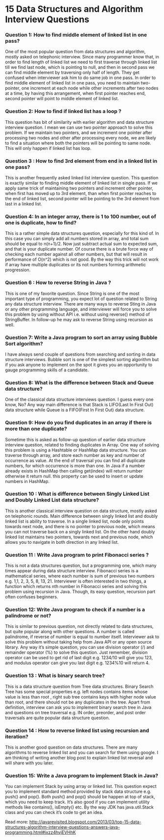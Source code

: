 # 15 Data Structures and Algorithm Interview Questions

### Question 1: How to find middle element of linked list in one pass?

One of the most popular question from data structures and algorithm, mostly asked on telephonic interview. Since many programmer know that, in order to find length of linked list we need to first traverse through linked list till we find last node, which is pointing to null, and then in second pass we can find middle element by traversing only half of length. They get confused when interviewer ask him to do same job in one pass. In order to find middle element of linked list in one pass, you need to maintain two-pointer, one increment at each node while other increments after two nodes at a time, by having this arrangement, when first pointer reaches end, second pointer will point to middle element of linked list.

### Question 2: How to find if linked list has a loop ?

This question has bit of similarity with earlier algorithm and data structure interview question. I mean we can use two pointer approach to solve this problem. If we maintain two pointers, and we increment one pointer after processing two nodes and other after processing every node, we are likely to find a situation where both the pointers will be pointing to same node. This will only happen if linked list has loop.

### Question 3 : How to find 3rd element from end in a linked list in one pass?

This is another frequently asked linked list interview question. This question is exactly similar to finding middle element of linked list in single pass. If we apply same trick of maintaining two pointers and increment other pointer, when first has moved up to 3rd element, than when first pointer reaches to the end of linked list, second pointer will be pointing to the 3rd element from last in a linked list.

### Question 4: In an integer array, there is 1 to 100 number, out of one is duplicate, how to find?

This is a rather simple data structures question, especially for this kind of. In this case you can simply add all numbers stored in array, and total sum should be equal to n(n+1)/2. Now just subtract actual sum to expected sum, and that is your duplicate number. Of course there is a brute force way of checking each number against all other numbers, but that will result in performance of O(n^2) which is not good. By the way this trick will not work if array have multiple duplicates or its not numbers forming arithmetic progression. 

### Question 6 : How to reverse String in Java ?

This is one of my favorite question. Since String is one of the most important type of programming, you expect lot of question related to String any data structure interview. There are many ways to reverse Sting in Java or any other programming language, and interviewer will force you to solve this problem by using without API i.e. without using reverse() method of StringBuffer. In follow-up he may ask to reverse String using recursion as well. 

### Question 7: Write a Java program to sort an array using Bubble Sort algorithm?

I have always send couple of questions from searching and sorting in data structure interviews. Bubble sort is one of the simplest sorting algorithm but if you ask anyone to implement on the spot it gives you an opportunity to gauge programming skills of a candidate. 

### Question 8: What is the difference between Stack and Queue data structure?

One of the classical data structure interviews question. I guess every one know, No? Any way main difference is that Stack is LIFO(Last In First Out) data structure while Queue is a FIFO(First In First Out) data structure.

### Question 9: How do you find duplicates in an array if there is more than one duplicate?

Sometime this is asked as follow-up question of earlier data structure interview question, related to finding duplicates in Array. One way of solving this problem is using a Hashtable or HashMap data structure. You can traverse through array, and store each number as key and number of occurrence as value. At the end of traversal you can find all duplicate numbers, for which occurrence is more than one. In Java if a number already exists in HashMap then calling get(index) will return number otherwise it return null. this property can be used to insert or update numbers in HashMap.

### Question 10 : What is difference between Singly Linked List and Doubly Linked List data structure?

This is another classical interview question on data structure, mostly asked on telephonic rounds. Main difference between singly linked list and doubly linked list is ability to traverse. In a single linked list, node only points towards next node, and there is no pointer to previous node, which means you can not traverse back on a singly linked list. On the other hand doubly linked list maintains two pointers, towards next and previous node, which allows you to navigate in both direction in any linked list.

### Question 11 : Write Java program to print Fibonacci series ?

This is not a data structures question, but a programming one, which many times appear during data structure interview. Fibonacci series is a mathematical series, where each number is sum of previous two numbers e.g. 1,1, 2, 3, 5, 8, 13, 21. Interviewer is often interested in two things, a function which returns nth number in Fibonacci series and solving this problem using recursion in Java. Though, its easy question, recursion part often confuses beginners. 
### Question 12: Write Java program to check if a number is a palindrome or not?

This is similar to previous question, not directly related to data structures, but quite popular along with other questions. A number is called palindrome, if reverse of number is equal to number itself. Interviewer ask to solve this problem without taking help from Java API or any open source library. Any way it’s simple question, you can use division operator (/) and remainder operator (%) to solve this question. Just remember, division operator can be used to get rid of last digit e.g. 1234/10 will give you 123, and modulus operator can give you last digit e.g. 1234%10 will return 4.

### Question 13 : What is binary search tree?

This is a data structure question from Tree data structures. Binary Search Tree has some special properties e.g. left nodes contains items whose value is less than root , right sub tree contains keys with higher node value than root, and there should not be any duplicates in the tree. Apart from definition, interview can ask you to implement binary search tree in Java and questions on tree traversal e.g. IN order, preorder, and post order traversals are quite popular data structure question.

### Question 14 : How to reverse linked list using recursion and iteration?

This is another good question on data structures. There are many algorithms to reverse linked list and you can search for them using google. I am thinking of writing another blog post to explain linked list reversal and will share with you later.

### Question 15: Write a Java program to implement Stack in Java?

You can implement Stack by using array or linked list. This question expect you to implement standard method provided by stack data structure e.g. push() and pop().  Both push() and pop() should be happen at top of stack, which you need to keep track. It’s also good if you can implement utility methods like contains(), isEmpty() etc. By the way JDK has java.util.Stack class and you can check it’s code to get an idea. 


Read more: http://javarevisited.blogspot.com/2013/03/top-15-data-structures-algorithm-interview-questions-answers-java-programming.html#ixzz4hvjEVHhK

